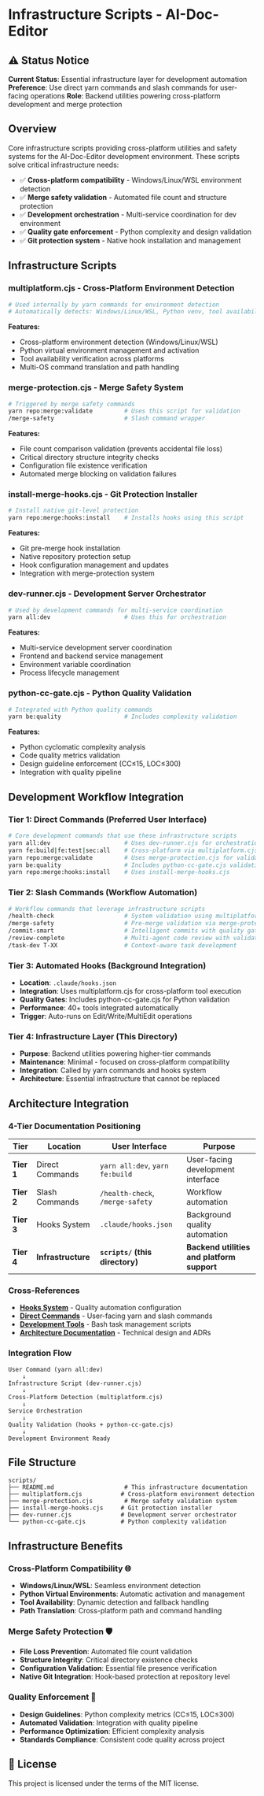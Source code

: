 # Infrastructure Scripts - AI-Doc-Editor

## ⚠️ Status Notice

**Current Status**: Essential infrastructure layer for development automation
**Preference**: Use direct yarn commands and slash commands for user-facing operations
**Role**: Backend utilities powering cross-platform development and merge protection

## Overview

Core infrastructure scripts providing cross-platform utilities and safety systems for the AI-Doc-Editor development environment. These scripts solve critical infrastructure needs:

- ✅ **Cross-platform compatibility** - Windows/Linux/WSL environment detection
- ✅ **Merge safety validation** - Automated file count and structure protection
- ✅ **Development orchestration** - Multi-service coordination for dev environment
- ✅ **Quality gate enforcement** - Python complexity and design validation
- ✅ **Git protection system** - Native hook installation and management

## Infrastructure Scripts

### **multiplatform.cjs** - Cross-Platform Environment Detection

```bash
# Used internally by yarn commands for environment detection
# Automatically detects: Windows/Linux/WSL, Python venv, tool availability
```

**Features:**

- Cross-platform environment detection (Windows/Linux/WSL)
- Python virtual environment management and activation
- Tool availability verification across platforms
- Multi-OS command translation and path handling

### **merge-protection.cjs** - Merge Safety System

```bash
# Triggered by merge safety commands
yarn repo:merge:validate         # Uses this script for validation
/merge-safety                    # Slash command wrapper
```

**Features:**

- File count comparison validation (prevents accidental file loss)
- Critical directory structure integrity checks
- Configuration file existence verification
- Automated merge blocking on validation failures

### **install-merge-hooks.cjs** - Git Protection Installer

```bash
# Install native git-level protection
yarn repo:merge:hooks:install    # Installs hooks using this script
```

**Features:**

- Git pre-merge hook installation
- Native repository protection setup
- Hook configuration management and updates
- Integration with merge-protection system

### **dev-runner.cjs** - Development Server Orchestrator

```bash
# Used by development commands for multi-service coordination
yarn all:dev                     # Uses this for orchestration
```

**Features:**

- Multi-service development server coordination
- Frontend and backend service management
- Environment variable coordination
- Process lifecycle management

### **python-cc-gate.cjs** - Python Quality Validation

```bash
# Integrated with Python quality commands
yarn be:quality                  # Includes complexity validation
```

**Features:**

- Python cyclomatic complexity analysis
- Code quality metrics validation
- Design guideline enforcement (CC≤15, LOC≤300)
- Integration with quality pipeline

## Development Workflow Integration

### **Tier 1: Direct Commands** (Preferred User Interface)

```bash
# Core development commands that use these infrastructure scripts
yarn all:dev                     # Uses dev-runner.cjs for orchestration
yarn fe:build|fe:test|sec:all    # Cross-platform via multiplatform.cjs
yarn repo:merge:validate         # Uses merge-protection.cjs for validation
yarn be:quality                  # Includes python-cc-gate.cjs validation
yarn repo:merge:hooks:install    # Uses install-merge-hooks.cjs
```

### **Tier 2: Slash Commands** (Workflow Automation)

```bash
# Workflow commands that leverage infrastructure scripts
/health-check                    # System validation using multiplatform.cjs
/merge-safety                    # Pre-merge validation via merge-protection.cjs
/commit-smart                    # Intelligent commits with quality gates
/review-complete                 # Multi-agent code review with validation
/task-dev T-XX                   # Context-aware task development
```

### **Tier 3: Automated Hooks** (Background Integration)

- **Location**: `.claude/hooks.json`
- **Integration**: Uses multiplatform.cjs for cross-platform tool execution
- **Quality Gates**: Includes python-cc-gate.cjs for Python validation
- **Performance**: 40+ tools integrated automatically
- **Trigger**: Auto-runs on Edit/Write/MultiEdit operations

### **Tier 4: Infrastructure Layer** (This Directory)

- **Purpose**: Backend utilities powering higher-tier commands
- **Maintenance**: Minimal - focused on cross-platform compatibility
- **Integration**: Called by yarn commands and hooks system
- **Architecture**: Essential infrastructure that cannot be replaced

## Architecture Integration

### **4-Tier Documentation Positioning**

| Tier       | Location           | User Interface                   | Purpose                                    |
| ---------- | ------------------ | -------------------------------- | ------------------------------------------ |
| **Tier 1** | Direct Commands    | `yarn all:dev`, `yarn fe:build`     | User-facing development interface          |
| **Tier 2** | Slash Commands     | `/health-check`, `/merge-safety` | Workflow automation                        |
| **Tier 3** | Hooks System       | `.claude/hooks.json`             | Background quality automation              |
| **Tier 4** | **Infrastructure** | **`scripts/` (this directory)**  | **Backend utilities and platform support** |

### **Cross-References**

- **[Hooks System](.claude/docs/)** - Quality automation configuration
- **[Direct Commands](../CLAUDE.md)** - User-facing yarn and slash commands
- **[Development Tools](../tools/README.md)** - Bash task management scripts
- **[Architecture Documentation](../docs/architecture/)** - Technical design and ADRs

### **Integration Flow**

```
User Command (yarn all:dev)
    ↓
Infrastructure Script (dev-runner.cjs)
    ↓
Cross-Platform Detection (multiplatform.cjs)
    ↓
Service Orchestration
    ↓
Quality Validation (hooks + python-cc-gate.cjs)
    ↓
Development Environment Ready
```

## File Structure

```
scripts/
├── README.md                    # This infrastructure documentation
├── multiplatform.cjs           # Cross-platform environment detection
├── merge-protection.cjs         # Merge safety validation system
├── install-merge-hooks.cjs     # Git protection installer
├── dev-runner.cjs              # Development server orchestrator
└── python-cc-gate.cjs          # Python complexity validation
```

## Infrastructure Benefits

### **Cross-Platform Compatibility** 🌐

- **Windows/Linux/WSL**: Seamless environment detection
- **Python Virtual Environments**: Automatic activation and management
- **Tool Availability**: Dynamic detection and fallback handling
- **Path Translation**: Cross-platform path and command handling

### **Merge Safety Protection** 🛡️

- **File Loss Prevention**: Automated file count validation
- **Structure Integrity**: Critical directory existence checks
- **Configuration Validation**: Essential file presence verification
- **Native Git Integration**: Hook-based protection at repository level

### **Quality Enforcement** 🎯

- **Design Guidelines**: Python complexity metrics (CC≤15, LOC≤300)
- **Automated Validation**: Integration with quality pipeline
- **Performance Optimization**: Efficient complexity analysis
- **Standards Compliance**: Consistent code quality across project

## 📄 **License**

This project is licensed under the terms of the MIT license.
